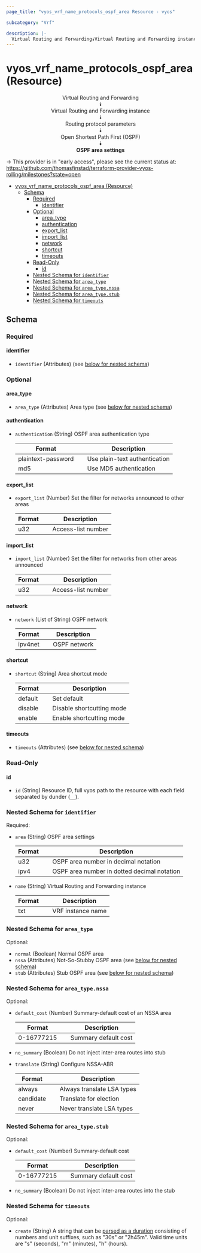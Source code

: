 ```yaml
---
page_title: "vyos_vrf_name_protocols_ospf_area Resource - vyos"

subcategory: "Vrf"

description: |-
  Virtual Routing and Forwarding⯯Virtual Routing and Forwarding instance⯯Routing protocol parameters⯯Open Shortest Path First (OSPF)⯯OSPF area settings
---
```


# vyos_vrf_name_protocols_ospf_area (Resource)
<center>

Virtual Routing and Forwarding  
⯯  
Virtual Routing and Forwarding instance  
⯯  
Routing protocol parameters  
⯯  
Open Shortest Path First (OSPF)  
⯯  
**OSPF area settings**


</center>

-> This provider is in "early access", please see the current status at: https://github.com/thomasfinstad/terraform-provider-vyos-rolling/milestones?state=open

<!--TOC-->

- [vyos_vrf_name_protocols_ospf_area (Resource)](#vyos_vrf_name_protocols_ospf_area-resource)
  - [Schema](#schema)
    - [Required](#required)
      - [identifier](#identifier)
    - [Optional](#optional)
      - [area_type](#area_type)
      - [authentication](#authentication)
      - [export_list](#export_list)
      - [import_list](#import_list)
      - [network](#network)
      - [shortcut](#shortcut)
      - [timeouts](#timeouts)
    - [Read-Only](#read-only)
      - [id](#id)
    - [Nested Schema for `identifier`](#nested-schema-for-identifier)
    - [Nested Schema for `area_type`](#nested-schema-for-area_type)
    - [Nested Schema for `area_type.nssa`](#nested-schema-for-area_typenssa)
    - [Nested Schema for `area_type.stub`](#nested-schema-for-area_typestub)
    - [Nested Schema for `timeouts`](#nested-schema-for-timeouts)

<!--TOC-->

<!-- schema generated by tfplugindocs -->
## Schema

### Required

#### identifier
- `identifier` (Attributes) (see [below for nested schema](#nestedatt--identifier))

### Optional

#### area_type
- `area_type` (Attributes) Area type (see [below for nested schema](#nestedatt--area_type))
#### authentication
- `authentication` (String) OSPF area authentication type

    |  Format              &emsp;|  Description                    |
    |----------------------|---------------------------------|
    |  plaintext-password  &emsp;|  Use plain-text authentication  |
    |  md5                 &emsp;|  Use MD5 authentication         |
#### export_list
- `export_list` (Number) Set the filter for networks announced to other areas

    |  Format  &emsp;|  Description         |
    |----------|----------------------|
    |  u32     &emsp;|  Access-list number  |
#### import_list
- `import_list` (Number) Set the filter for networks from other areas announced

    |  Format  &emsp;|  Description         |
    |----------|----------------------|
    |  u32     &emsp;|  Access-list number  |
#### network
- `network` (List of String) OSPF network

    |  Format   &emsp;|  Description   |
    |-----------|----------------|
    |  ipv4net  &emsp;|  OSPF network  |
#### shortcut
- `shortcut` (String) Area shortcut mode

    |  Format   &emsp;|  Description                |
    |-----------|-----------------------------|
    |  default  &emsp;|  Set default                |
    |  disable  &emsp;|  Disable shortcutting mode  |
    |  enable   &emsp;|  Enable shortcutting mode   |
#### timeouts
- `timeouts` (Attributes) (see [below for nested schema](#nestedatt--timeouts))

### Read-Only

#### id
- `id` (String) Resource ID, full vyos path to the resource with each field separated by dunder (`__`).

<a id="nestedatt--identifier"></a>
### Nested Schema for `identifier`

Required:

- `area` (String) OSPF area settings

    |  Format  &emsp;|  Description                                  |
    |----------|-----------------------------------------------|
    |  u32     &emsp;|  OSPF area number in decimal notation         |
    |  ipv4    &emsp;|  OSPF area number in dotted decimal notation  |
- `name` (String) Virtual Routing and Forwarding instance

    |  Format  &emsp;|  Description        |
    |----------|---------------------|
    |  txt     &emsp;|  VRF instance name  |


<a id="nestedatt--area_type"></a>
### Nested Schema for `area_type`

Optional:

- `normal` (Boolean) Normal OSPF area
- `nssa` (Attributes) Not-So-Stubby OSPF area (see [below for nested schema](#nestedatt--area_type--nssa))
- `stub` (Attributes) Stub OSPF area (see [below for nested schema](#nestedatt--area_type--stub))

<a id="nestedatt--area_type--nssa"></a>
### Nested Schema for `area_type.nssa`

Optional:

- `default_cost` (Number) Summary-default cost of an NSSA area

    |  Format      &emsp;|  Description           |
    |--------------|------------------------|
    |  0-16777215  &emsp;|  Summary default cost  |
- `no_summary` (Boolean) Do not inject inter-area routes into stub
- `translate` (String) Configure NSSA-ABR

    |  Format     &emsp;|  Description                 |
    |-------------|------------------------------|
    |  always     &emsp;|  Always translate LSA types  |
    |  candidate  &emsp;|  Translate for election      |
    |  never      &emsp;|  Never translate LSA types   |


<a id="nestedatt--area_type--stub"></a>
### Nested Schema for `area_type.stub`

Optional:

- `default_cost` (Number) Summary-default cost

    |  Format      &emsp;|  Description           |
    |--------------|------------------------|
    |  0-16777215  &emsp;|  Summary default cost  |
- `no_summary` (Boolean) Do not inject inter-area routes into the stub



<a id="nestedatt--timeouts"></a>
### Nested Schema for `timeouts`

Optional:

- `create` (String) A string that can be [parsed as a duration](https://pkg.go.dev/time#ParseDuration) consisting of numbers and unit suffixes, such as &#34;30s&#34; or &#34;2h45m&#34;. Valid time units are &#34;s&#34; (seconds), &#34;m&#34; (minutes), &#34;h&#34; (hours).

